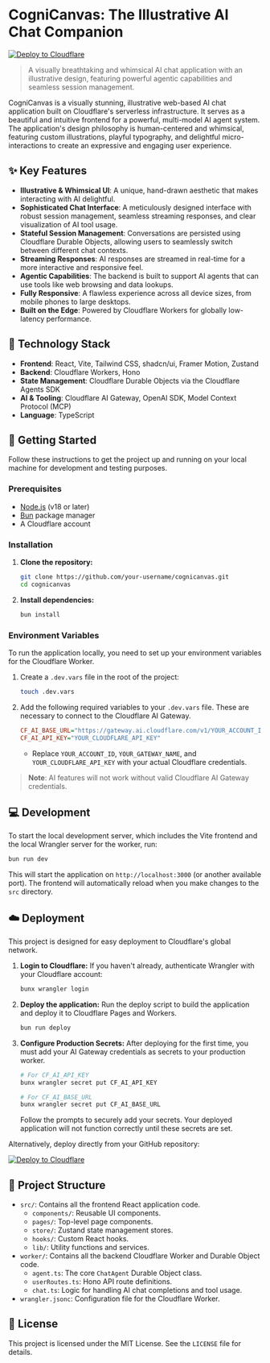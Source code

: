 # CogniCanvas: The Illustrative AI Chat Companion

[![Deploy to Cloudflare](https://deploy.workers.cloudflare.com/button)](https://deploy.workers.cloudflare.com/?url=https://github.com/jmnyarega/generated-app-20251004-141248)

> A visually breathtaking and whimsical AI chat application with an illustrative design, featuring powerful agentic capabilities and seamless session management.

CogniCanvas is a visually stunning, illustrative web-based AI chat application built on Cloudflare's serverless infrastructure. It serves as a beautiful and intuitive frontend for a powerful, multi-model AI agent system. The application's design philosophy is human-centered and whimsical, featuring custom illustrations, playful typography, and delightful micro-interactions to create an expressive and engaging user experience.

## ✨ Key Features

*   **Illustrative & Whimsical UI**: A unique, hand-drawn aesthetic that makes interacting with AI delightful.
*   **Sophisticated Chat Interface**: A meticulously designed interface with robust session management, seamless streaming responses, and clear visualization of AI tool usage.
*   **Stateful Session Management**: Conversations are persisted using Cloudflare Durable Objects, allowing users to seamlessly switch between different chat contexts.
*   **Streaming Responses**: AI responses are streamed in real-time for a more interactive and responsive feel.
*   **Agentic Capabilities**: The backend is built to support AI agents that can use tools like web browsing and data lookups.
*   **Fully Responsive**: A flawless experience across all device sizes, from mobile phones to large desktops.
*   **Built on the Edge**: Powered by Cloudflare Workers for globally low-latency performance.

## 🚀 Technology Stack

*   **Frontend**: React, Vite, Tailwind CSS, shadcn/ui, Framer Motion, Zustand
*   **Backend**: Cloudflare Workers, Hono
*   **State Management**: Cloudflare Durable Objects via the Cloudflare Agents SDK
*   **AI & Tooling**: Cloudflare AI Gateway, OpenAI SDK, Model Context Protocol (MCP)
*   **Language**: TypeScript

## 🏁 Getting Started

Follow these instructions to get the project up and running on your local machine for development and testing purposes.

### Prerequisites

*   [Node.js](https://nodejs.org/en/) (v18 or later)
*   [Bun](https://bun.sh/) package manager
*   A Cloudflare account

### Installation

1.  **Clone the repository:**
    ```sh
    git clone https://github.com/your-username/cognicanvas.git
    cd cognicanvas
    ```

2.  **Install dependencies:**
    ```sh
    bun install
    ```

### Environment Variables

To run the application locally, you need to set up your environment variables for the Cloudflare Worker.

1.  Create a `.dev.vars` file in the root of the project:
    ```sh
    touch .dev.vars
    ```

2.  Add the following required variables to your `.dev.vars` file. These are necessary to connect to the Cloudflare AI Gateway.

    ```ini
    CF_AI_BASE_URL="https://gateway.ai.cloudflare.com/v1/YOUR_ACCOUNT_ID/YOUR_GATEWAY_NAME/openai"
    CF_AI_API_KEY="YOUR_CLOUDFLARE_API_KEY"
    ```

    *   Replace `YOUR_ACCOUNT_ID`, `YOUR_GATEWAY_NAME`, and `YOUR_CLOUDFLARE_API_KEY` with your actual Cloudflare credentials.

> **Note**: AI features will not work without valid Cloudflare AI Gateway credentials.

## 💻 Development

To start the local development server, which includes the Vite frontend and the local Wrangler server for the worker, run:

```sh
bun run dev
```

This will start the application on `http://localhost:3000` (or another available port). The frontend will automatically reload when you make changes to the `src` directory.

## ☁️ Deployment

This project is designed for easy deployment to Cloudflare's global network.

1.  **Login to Cloudflare:**
    If you haven't already, authenticate Wrangler with your Cloudflare account:
    ```sh
    bunx wrangler login
    ```

2.  **Deploy the application:**
    Run the deploy script to build the application and deploy it to Cloudflare Pages and Workers.
    ```sh
    bun run deploy
    ```

3.  **Configure Production Secrets:**
    After deploying for the first time, you must add your AI Gateway credentials as secrets to your production worker.
    ```sh
    # For CF_AI_API_KEY
    bunx wrangler secret put CF_AI_API_KEY

    # For CF_AI_BASE_URL
    bunx wrangler secret put CF_AI_BASE_URL
    ```
    Follow the prompts to securely add your secrets. Your deployed application will not function correctly until these secrets are set.

Alternatively, deploy directly from your GitHub repository:

[![Deploy to Cloudflare](https://deploy.workers.cloudflare.com/button)](https://deploy.workers.cloudflare.com/?url=https://github.com/jmnyarega/generated-app-20251004-141248)

## 📂 Project Structure

*   `src/`: Contains all the frontend React application code.
    *   `components/`: Reusable UI components.
    *   `pages/`: Top-level page components.
    *   `store/`: Zustand state management stores.
    *   `hooks/`: Custom React hooks.
    *   `lib/`: Utility functions and services.
*   `worker/`: Contains all the backend Cloudflare Worker and Durable Object code.
    *   `agent.ts`: The core `ChatAgent` Durable Object class.
    *   `userRoutes.ts`: Hono API route definitions.
    *   `chat.ts`: Logic for handling AI chat completions and tool usage.
*   `wrangler.jsonc`: Configuration file for the Cloudflare Worker.

## 📄 License

This project is licensed under the MIT License. See the `LICENSE` file for details.